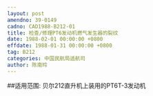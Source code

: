 ```yaml
---
layout: post
amendno: 39-0149
cadno: CAD1988-B212-01
title: 检查/修理PT6发动机燃气发生器的裂纹
date: 1988-02-01 00:00:00 +0800
effdate: 1988-01-31 00:00:00 +0800
tag: B212
categories: 中国民航局适航司
author: 陈南玲
---
```


##适用范围:
贝尔212直升机上装用的PT6T-3发动机


